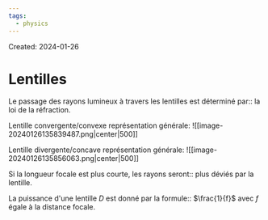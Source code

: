 ```yaml
---
tags:
  - physics
---
```

Created: 2024-01-26

# Lentilles 

Le passage des rayons lumineux à travers les lentilles est déterminé par:: la loi de la réfraction.
<!--SR:!2024-02-15,14,290-->

Lentille convergente/convexe représentation générale:
![[image-20240126135839487.png|center|500]]


Lentille divergente/concave représentation générale:
![[image-20240126135856063.png|center|500]]

Si la longueur focale est plus courte, les rayons seront:: plus déviés par la lentille.
<!--SR:!2024-02-10,10,250-->

La puissance d'une lentille $D$ est donné par la formule:: $\frac{1}{f}$ avec $f$ égale à la distance focale.
<!--SR:!2024-02-12,11,270-->
